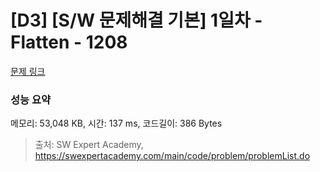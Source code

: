 # [D3] [S/W 문제해결 기본] 1일차 - Flatten - 1208 

[문제 링크](https://swexpertacademy.com/main/code/problem/problemDetail.do?contestProbId=AV139KOaABgCFAYh) 

### 성능 요약

메모리: 53,048 KB, 시간: 137 ms, 코드길이: 386 Bytes



> 출처: SW Expert Academy, https://swexpertacademy.com/main/code/problem/problemList.do